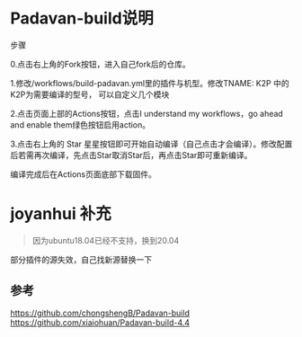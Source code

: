 # Padavan-build说明

步骤

0.点击右上角的Fork按钮，进入自己fork后的仓库。

1.修改/workflows/build-padavan.yml里的插件与机型。修改TNAME: K2P 中的K2P为需要编译的型号， 可以自定义几个模块

2.点击页面上部的Actions按钮，点击I understand my workflows，go ahead and enable them绿色按钮启用action。

3.点击右上角的 Star 星星按钮即可开始自动编译（自己点击才会编译）。修改配置后若需再次编译，先点击Star取消Star后，再点击Star即可重新编译。

编译完成后在Actions页面底部下载固件。
# joyanhui 补充
> 因为ubuntu18.04已经不支持，换到20.04

部分插件的源失效，自己找新源替换一下  
## 参考
https://github.com/chongshengB/Padavan-build
https://github.com/xiaiohuan/Padavan-build-4.4
